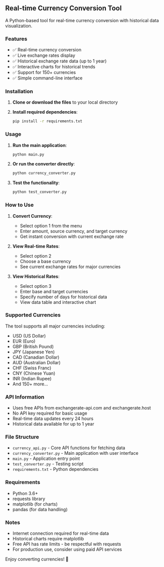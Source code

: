 ## Real-time Currency Conversion Tool

A Python-based tool for real-time currency conversion with historical data visualization.

### Features
- ✅ Real-time currency conversion
- ✅ Live exchange rates display
- ✅ Historical exchange rate data (up to 1 year)
- ✅ Interactive charts for historical trends
- ✅ Support for 150+ currencies
- ✅ Simple command-line interface

### Installation

1. **Clone or download the files** to your local directory

2. **Install required dependencies**:
   ```bash
   pip install -r requirements.txt
   ```

### Usage

1. **Run the main application**:
   ```bash
   python main.py
   ```

2. **Or run the converter directly**:
   ```bash
   python currency_converter.py
   ```

3. **Test the functionality**:
   ```bash
   python test_converter.py
   ```

### How to Use

1. **Convert Currency**:
   - Select option 1 from the menu
   - Enter amount, source currency, and target currency
   - Get instant conversion with current exchange rate

2. **View Real-time Rates**:
   - Select option 2
   - Choose a base currency
   - See current exchange rates for major currencies

3. **View Historical Rates**:
   - Select option 3
   - Enter base and target currencies
   - Specify number of days for historical data
   - View data table and interactive chart

### Supported Currencies
The tool supports all major currencies including:
- USD (US Dollar)
- EUR (Euro)
- GBP (British Pound)
- JPY (Japanese Yen)
- CAD (Canadian Dollar)
- AUD (Australian Dollar)
- CHF (Swiss Franc)
- CNY (Chinese Yuan)
- INR (Indian Rupee)
- And 150+ more...

### API Information
- Uses free APIs from exchangerate-api.com and exchangerate.host
- No API key required for basic usage
- Real-time data updates every 24 hours
- Historical data available for up to 1 year

### File Structure
- `currency_api.py` - Core API functions for fetching data
- `currency_converter.py` - Main application with user interface
- `main.py` - Application entry point
- `test_converter.py` - Testing script
- `requirements.txt` - Python dependencies

### Requirements
- Python 3.6+
- requests library
- matplotlib (for charts)
- pandas (for data handling)

### Notes
- Internet connection required for real-time data
- Historical charts require matplotlib
- Free API has rate limits - be respectful with requests
- For production use, consider using paid API services

Enjoy converting currencies! 💱